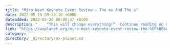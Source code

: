 ```yaml
---
title: "Miro Next Keynote Event Review — The ❄️s And The s"
date: 2022-05-19 09:33:10 +0000
dateadded: 2022-05-20 00:00:37 +0100
description: "    “This will change everything!”  Continue reading on UX Planet »  "
link: "https://uxplanet.org/miro-next-keynote-event-review-the-%EF%B8%8Fs-and-the-s-9c38a6bd7090?source=rss----819cc2aaeee0---4"
category:
directory: _directory/ux-planet.md
---
```

